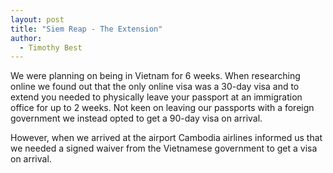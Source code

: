 ```yaml
---
layout: post
title: "Siem Reap - The Extension"
author:
  - Timothy Best
---
```


We were planning on being in Vietnam for 6 weeks. When researching online we found out that the only online visa was a 30-day visa and to extend you needed to physically leave your passport at an immigration office for up to 2 weeks. Not keen on leaving our passports with a foreign government we instead opted to get a 90-day visa on arrival.

However, when we arrived at the airport Cambodia airlines informed us that we needed a signed waiver from the Vietnamese government to get a visa on arrival.